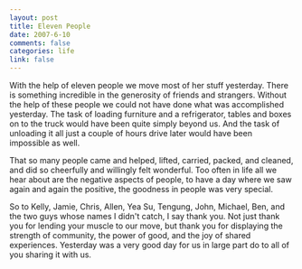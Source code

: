 ```yaml
--- 
layout: post
title: Eleven People
date: 2007-6-10
comments: false
categories: life
link: false
---
```

With the help of eleven people we move most of her stuff yesterday.  There is something incredible in the generosity of friends and strangers.  Without the help of these people we could not have done what was accomplished yesterday.  The task of loading furniture and a refrigerator, tables and boxes on to the truck would have been quite simply beyond us.  And the task of unloading it all just a couple of hours drive later would have been impossible as well.

That so many people came and helped, lifted, carried, packed, and cleaned, and did so cheerfully and willingly felt wonderful.  Too often in life all we hear about are the negative aspects of people, to have a day where we saw again and again the positive, the goodness in people was very special.

So to Kelly, Jamie, Chris, Allen, Yea Su, Tengung, John, Michael, Ben, and the two guys  whose names I didn't catch, I say thank you.  Not just thank you for lending your muscle to our move, but thank you for displaying the strength of community, the power of good, and the joy of shared experiences.  Yesterday was a very good day for us in large part do to all of you sharing it with us.
